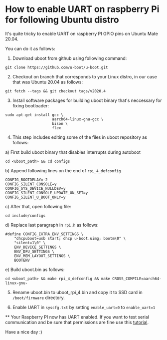 # How to enable UART on raspberry Pi for following Ubuntu distro 

It's quite tricky to enable UART on raspberry PI GPIO pins on Ubuntu Mate 20.04. 

You can do it as follows: 

1. Download uboot from github using following command: 
```
git clone https://github.com/u-boot/u-boot.git
```

2. Checkout on branch that corresponds to your Linux distro, in our case that was Ubuntu 20.04 as follows: 
```
git fetch --tags && git checkout tags/v2020.4
```

3. Install software packages for building uboot binary that's neccessary for fixing bootloader: 
```
sudo apt-get install gcc \
                     aarch64-linux-gnu-gcc \
                     bison \
                     flex
```

4. This step includes editing some of the files in uboot repository as follows: 

a) First build uboot binary that disables interrupts during autoboot

```
cd <uboot_path> && cd configs 
```

b) Append following lines on the end of `rpi_4_defconfig`
```
CONFIG_BOOTDELAY=-2
CONFIG_SILENT_CONSOLE=y
CONFIG_SYS_DEVICE_NULLDEV=y
CONFIG_SILENT_CONSOLE_UPDATE_ON_SET=y
CONFIG_SILENT_U_BOOT_ONLY=y
```

c) After that, open following file: 

```
cd include/configs 
```

d) Replace last paragraph in `rpi.h` as follows: 

```
#define CONFIG_EXTRA_ENV_SETTINGS \
    "dhcpuboot=usb start; dhcp u-boot.uimg; bootm\0" \
    "silent=1\0" \
    ENV_DEVICE_SETTINGS \
    ENV_DFU_SETTINGS \
    ENV_MEM_LAYOUT_SETTINGS \
    BOOTENV
```

e) Build uboot.bin as follows: 

```
cd <uboot_path> && make rpi_4_defconfig && make CROSS_COMPILE=aarch64-linux-gnu-
```

5. Rename uboot.bin to uboot_rpi_4.bin and copy it to SSD card in `/boot/firmware` directory. 

6. Enable UART in `syscfg.txt` by setting `enable_uart=0` to `enable_uart=1` 

** Your Raspberry PI now has UART enabled. If you want to test serial communication and
be sure that permissions are fine use this [tutorial](https://www.youtube.com/watch?v=StFZj7gSwNs). 

Have a nice day :) 
 


